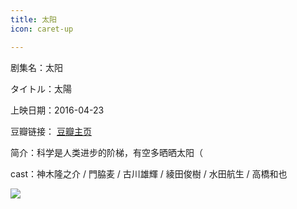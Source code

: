 ```yaml
---
title: 太阳
icon: caret-up

---
```


剧集名：太阳

タイトル：太陽

上映日期：2016-04-23

豆瓣链接： [豆瓣主页](https://movie.douban.com/subject/26259638/)

简介：科学是人类进步的阶梯，有空多晒晒太阳（ ​​​

cast：神木隆之介 / 門脇麦 / 古川雄輝 / 綾田俊樹 / 水田航生 / 高橋和也

![](https://listpic.tsgsanjiao.com/movie/2016/2016ty.jpg)